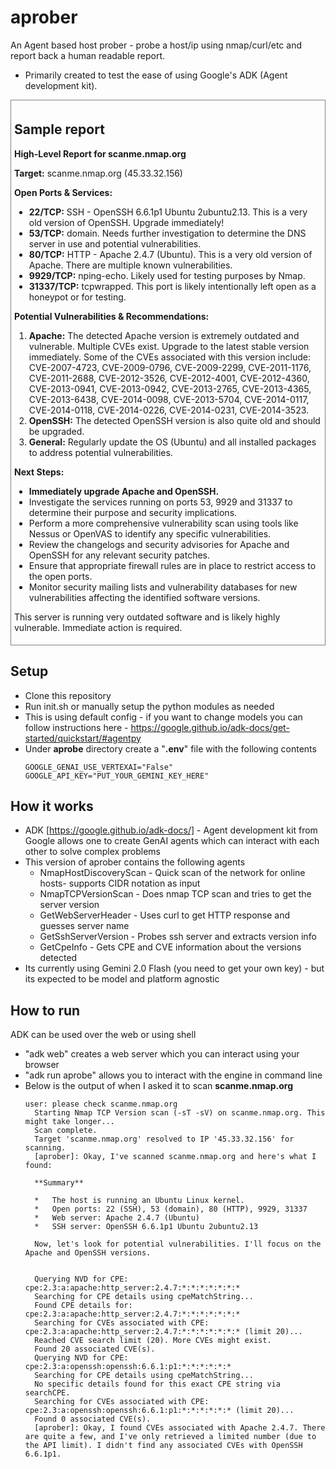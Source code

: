 # aprober
An Agent based host prober - probe a host/ip using nmap/curl/etc and report back a human readable report.
* Primarily created to test the ease of using Google's ADK (Agent development kit).

<div style='border:1px solid gray; padding:5px;'>

## Sample report

**High-Level Report for scanme.nmap.org**

  **Target:** scanme.nmap.org (45.33.32.156)

  **Open Ports & Services:**

  *   **22/TCP:** SSH - OpenSSH 6.6.1p1 Ubuntu 2ubuntu2.13. This is a very old version of OpenSSH. Upgrade immediately!
  *   **53/TCP:** domain. Needs further investigation to determine the DNS server in use and potential vulnerabilities.
  *   **80/TCP:** HTTP - Apache 2.4.7 (Ubuntu). This is a very old version of Apache. There are multiple known vulnerabilities.
  *   **9929/TCP:** nping-echo. Likely used for testing purposes by Nmap.
  *   **31337/TCP:** tcpwrapped. This port is likely intentionally left open as a honeypot or for testing.

  **Potential Vulnerabilities & Recommendations:**

  1.  **Apache:** The detected Apache version is extremely outdated and vulnerable. Multiple CVEs exist. Upgrade to the latest stable version immediately. Some of the CVEs associated with this version include: CVE-2007-4723, CVE-2009-0796, CVE-2009-2299, CVE-2011-1176, CVE-2011-2688, CVE-2012-3526, CVE-2012-4001, CVE-2012-4360, CVE-2013-0941, CVE-2013-0942, CVE-2013-2765, CVE-2013-4365, CVE-2013-6438, CVE-2014-0098, CVE-2013-5704, CVE-2014-0117, CVE-2014-0118, CVE-2014-0226, CVE-2014-0231, CVE-2014-3523.
  2.  **OpenSSH:** The detected OpenSSH version is also quite old and should be upgraded.
  3.  **General:** Regularly update the OS (Ubuntu) and all installed packages to address potential vulnerabilities.

  **Next Steps:**

  *   **Immediately upgrade Apache and OpenSSH.**
  *   Investigate the services running on ports 53, 9929 and 31337 to determine their purpose and security implications.
  *   Perform a more comprehensive vulnerability scan using tools like Nessus or OpenVAS to identify any specific vulnerabilities.
  *   Review the changelogs and security advisories for Apache and OpenSSH for any relevant security patches.
  *   Ensure that appropriate firewall rules are in place to restrict access to the open ports.
  *   Monitor security mailing lists and vulnerability databases for new vulnerabilities affecting the identified software versions.

  This server is running very outdated software and is likely highly vulnerable. Immediate action is required.
</div>

## Setup
* Clone this repository
* Run init.sh or manually setup the python modules as needed
* This is using default config - if you want to change models you can follow instructions here - https://google.github.io/adk-docs/get-started/quickstart/#agentpy
* Under **aprobe** directory create a "**.env**" file with the following contents
  ```
  GOOGLE_GENAI_USE_VERTEXAI="False"
  GOOGLE_API_KEY="PUT_YOUR_GEMINI_KEY_HERE"
  ```


## How it works
* ADK [https://google.github.io/adk-docs/] - Agent development kit from Google allows one to create GenAI agents which can interact with each other to solve complex problems
* This version of aprober contains the following agents
  * NmapHostDiscoveryScan - Quick scan of the network for online hosts- supports CIDR notation as input
  * NmapTCPVersionScan - Does nmap TCP scan and tries to get the server version
  * GetWebServerHeader - Uses curl to get HTTP response and guesses server name
  * GetSshServerVersion - Probes ssh server and extracts version info
  * GetCpeInfo - Gets CPE and CVE information about the versions detected
* Its currently using Gemini 2.0 Flash (you need to get your own key) - but its expected to be model and platform agnostic

## How to run
ADK can be used over the web or using shell
* "adk web" creates a web server which you can interact using your browser
* "adk run aprobe" allows you to interact with the engine in command line
* Below is the output of when I asked it to scan **scanme.nmap.org**
  ```
  user: please check scanme.nmap.org
    Starting Nmap TCP Version scan (-sT -sV) on scanme.nmap.org. This might take longer...
    Scan complete.
    Target 'scanme.nmap.org' resolved to IP '45.33.32.156' for scanning.
    [aprober]: Okay, I've scanned scanme.nmap.org and here's what I found:

    **Summary**

    *   The host is running an Ubuntu Linux kernel.
    *   Open ports: 22 (SSH), 53 (domain), 80 (HTTP), 9929, 31337
    *   Web server: Apache 2.4.7 (Ubuntu)
    *   SSH server: OpenSSH 6.6.1p1 Ubuntu 2ubuntu2.13

    Now, let's look for potential vulnerabilities. I'll focus on the Apache and OpenSSH versions.


    Querying NVD for CPE: cpe:2.3:a:apache:http_server:2.4.7:*:*:*:*:*:*:*
    Searching for CPE details using cpeMatchString...
    Found CPE details for: cpe:2.3:a:apache:http_server:2.4.7:*:*:*:*:*:*:*
    Searching for CVEs associated with CPE: cpe:2.3:a:apache:http_server:2.4.7:*:*:*:*:*:*:* (limit 20)...
    Reached CVE search limit (20). More CVEs might exist.
    Found 20 associated CVE(s).
    Querying NVD for CPE: cpe:2.3:a:openssh:openssh:6.6.1:p1:*:*:*:*:*:*
    Searching for CPE details using cpeMatchString...
    No specific details found for this exact CPE string via searchCPE.
    Searching for CVEs associated with CPE: cpe:2.3:a:openssh:openssh:6.6.1:p1:*:*:*:*:*:* (limit 20)...
    Found 0 associated CVE(s).
    [aprober]: Okay, I found CVEs associated with Apache 2.4.7. There are quite a few, and I've only retrieved a limited number (due to the API limit). I didn't find any associated CVEs with OpenSSH 6.6.1p1.
  ```
